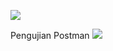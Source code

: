 ![](https://archive.org/download/star-openmusic-v1/star-openmusic-v1.png)

Pengujian Postman
![](https://archive.org/download/postman-openmusic-v1/postman-openmusic-v1.png)
